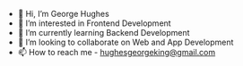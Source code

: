 - 👋 Hi, I’m George Hughes
- 👀 I’m interested in Frontend Development
- 🌱 I’m currently learning Backend Development 
- 💞️ I’m looking to collaborate on Web and App Development
- 📫 How to reach me - hughesgeorgeking@gmail.com

<!---
King-George-Hughes/King-George-Hughes is a ✨ special ✨ repository because its `README.md` (this file) appears on your GitHub profile.
You can click the Preview link to take a look at your changes.
--->
